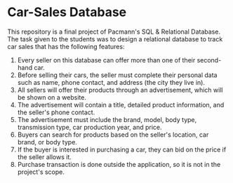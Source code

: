 # Car-Sales Database

This repository is a final project of Pacmann's SQL & Relational Database. The task given to the students was to design a relational database to track car sales that has the following features:
  1. Every seller on this database can offer more than one of their second-hand car.
  2. Before selling their cars, the seller must complete their personal data such as name, phone contact, and address (the city they live in).
  3. All sellers will offer their products through an advertisement, which will be shown on a website.
  4. The advertisement will contain a title, detailed product information, and the seller's phone contact.
  5. The advertisement must include the brand, model, body type, transmission type, car production year, and price.
  6. Buyers can search for products based on the seller's location, car brand, or body type.
  7. If the buyer is interested in purchasing a car, they can bid on the price if the seller allows it.
  8. Purchase transaction is done outside the application, so it is not in the project's scope.
